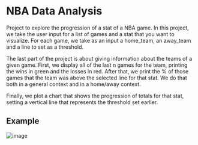 # NBA Data Analysis
Project to explore the progression of a stat of a NBA game. In this project, we take the user input for a list of games and a stat that you want to visualize. For each game, we take as an input a home_team, an away_team and a line to set as a threshold.

The last part of the project is about giving information about the teams of a given game. First, we display all of the last n games for the team, printing the wins in green and the losses in red. After that, we print the % of those games that the team was above the selected line for that stat. We do that both in a general context and in a home/away context.

Finally, we plot a chart that shows the progression of totals for that stat, setting a vertical line that represents the threshold set earlier.

## Example
![image](https://github.com/caiomelo22/nba-data-analysis/assets/49076270/926c51d5-5ec5-41b8-b15b-60b54e5a0d9a)
